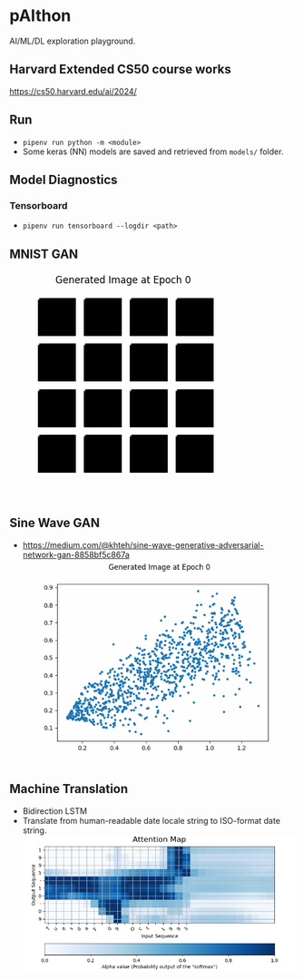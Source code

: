 # pAIthon

AI/ML/DL exploration playground.

## Harvard Extended CS50 course works

https://cs50.harvard.edu/ai/2024/

## Run

- `pipenv run python -m <module>`
- Some keras (NN) models are saved and retrieved from `models/` folder.

## Model Diagnostics

### Tensorboard

- `pipenv run tensorboard --logdir <path>`

## MNIST GAN

![MNIST GAN](./mnist_gan.gif?raw=true "MNIST GAN")

## Sine Wave GAN

- https://medium.com/@khteh/sine-wave-generative-adversarial-network-gan-8858bf5c867a
  ![Sine Wave GAN](./sinewave_gan.gif?raw=true "Sine Wave GAN")

## Machine Translation

- Bidirection LSTM
- Translate from human-readable date locale string to ISO-format date string.
  ![Attention Map](./AttentionMap.png?raw=true "Attention Map")
